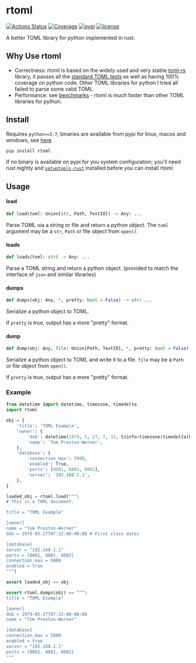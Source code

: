 # rtoml

[![Actions Status](https://github.com/samuelcolvin/rtoml/workflows/CI/badge.svg)](https://github.com/samuelcolvin/rtoml/actions)
[![Coverage](https://codecov.io/gh/samuelcolvin/rtoml/branch/master/graph/badge.svg)](https://codecov.io/gh/samuelcolvin/rtoml)
[![pypi](https://img.shields.io/pypi/v/rtoml.svg)](https://pypi.python.org/pypi/rtoml)
[![license](https://img.shields.io/github/license/samuelcolvin/rtoml.svg)](https://github.com/samuelcolvin/rtoml/blob/master/LICENSE)


A better TOML library for python implemented in rust.

## Why Use rtoml

* Correctness: rtoml is based on the widely used and very stable [toml-rs](https://github.com/alexcrichton/toml-rs)
library, it passes all the [standard TOML tests](https://github.com/BurntSushi/toml-test) as well as having 100%
coverage on python code. Other TOML libraries for python I tried all failed to parse some valid TOML.
* Performance: see [benchmarks](https://github.com/samuelcolvin/rtoml/tree/master/benchmarks) -
  rtoml is much faster than other TOML libraries for python.

## Install

Requires `python>=3.7`, binaries are available from pypi for linux, macos and windows,
see [here](https://pypi.org/project/rtoml/#files).

```bash
pip install rtoml
```

If no binary is available on pypi for you system configuration; you'll need rust nightly and
[`setuptools-rust`](https://github.com/PyO3/setuptools-rust) installed before you can install rtoml.

## Usage

#### load
```python
def load(toml: Union[str, Path, TextIO]) -> Any: ...
```

Parse TOML via a string or file and return a python object. The `toml` argument may be a `str`,
`Path` or file object from `open()`.

#### loads
```python
def loads(toml: str) -> Any: ...
```

Parse a TOML string and return a python object. (provided to match the interface of `json` and similar libraries)

#### dumps
```python
def dumps(obj: Any, *, pretty: bool = False) -> str: ...
```

Serialize a python object to TOML.

If `pretty` is true, output has a more "pretty" format.

#### dump
```python
def dump(obj: Any, file: Union[Path, TextIO], *, pretty: bool = False) -> int: ...
```

Serialize a python object to TOML and write it to a file. `file` may be a `Path` or file object from `open()`.

If `pretty` is true, output has a more "pretty" format.

### Example

```py
from datetime import datetime, timezone, timedelta
import rtoml

obj = {
    'title': 'TOML Example',
    'owner': {
        'dob': datetime(1979, 5, 27, 7, 32, tzinfo=timezone(timedelta(hours=-8))),
        'name': 'Tom Preston-Werner',
    },
    'database': {
        'connection_max': 5000,
        'enabled': True,
        'ports': [8001, 8001, 8002],
        'server': '192.168.1.1',
    },
}

loaded_obj = rtoml.load("""\
# This is a TOML document.

title = "TOML Example"

[owner]
name = "Tom Preston-Werner"
dob = 1979-05-27T07:32:00-08:00 # First class dates

[database]
server = "192.168.1.1"
ports = [8001, 8001, 8002]
connection_max = 5000
enabled = true
""")

assert loaded_obj == obj

assert rtoml.dumps(obj) == """\
title = "TOML Example"

[owner]
dob = 1979-05-27T07:32:00-08:00
name = "Tom Preston-Werner"

[database]
connection_max = 5000
enabled = true
server = "192.168.1.1"
ports = [8001, 8001, 8002]
"""
```
